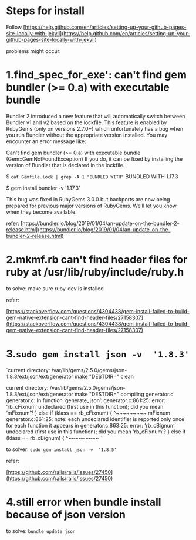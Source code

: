 # Steps for install
Follow [https://help.github.com/en/articles/setting-up-your-github-pages-site-locally-with-jekyll](https://help.github.com/en/articles/setting-up-your-github-pages-site-locally-with-jekyll)

problems might occur:

# 1.find_spec_for_exe': can't find gem bundler (>= 0.a) with executable bundle

Bundler 2 introduced a new feature that will automatically switch between Bundler v1 and v2 based on the lockfile. This feature is enabled by RubyGems (only on versions 2.7.0+) which unfortunately has a bug when you run Bundler without the appropriate version installed. You may encounter an error message like:

Can't find gem bundler (>= 0.a) with executable bundle (Gem::GemNotFoundException)
If you do, it can be fixed by installing the version of Bundler that is declared in the lockfile.

$ `cat Gemfile.lock | grep -A 1 "BUNDLED WITH"`
BUNDLED WITH
   1.17.3

$ gem install bundler -v '1.17.3'

This bug was fixed in RubyGems 3.0.0 but backports are now being prepared for previous major versions of RubyGems. We’ll let you know when they become available.

refer: [https://bundler.io/blog/2019/01/04/an-update-on-the-bundler-2-release.html](https://bundler.io/blog/2019/01/04/an-update-on-the-bundler-2-release.html)

# 2.mkmf.rb can't find header files for ruby at /usr/lib/ruby/include/ruby.h

to solve: make sure ruby-dev is installed

refer:

[https://stackoverflow.com/questions/4304438/gem-install-failed-to-build-gem-native-extension-cant-find-header-files/27158307](https://stackoverflow.com/questions/4304438/gem-install-failed-to-build-gem-native-extension-cant-find-header-files/27158307)

# 3.`sudo gem install json -v  '1.8.3'`

`current directory: /var/lib/gems/2.5.0/gems/json-1.8.3/ext/json/ext/generator
make "DESTDIR=" clean

current directory: /var/lib/gems/2.5.0/gems/json-1.8.3/ext/json/ext/generator
make "DESTDIR="
compiling generator.c
generator.c: In function ‘generate_json’:
generator.c:861:25: error: ‘rb_cFixnum’ undeclared (first use in this function); did you mean ‘mFixnum’?
     } else if (klass == rb_cFixnum) {
                         ^~~~~~~~~~
                         mFixnum
generator.c:861:25: note: each undeclared identifier is reported only once for each function it appears in
generator.c:863:25: error: ‘rb_cBignum’ undeclared (first use in this function); did you mean ‘rb_cFixnum’?
     } else if (klass == rb_cBignum) {
                         ^~~~~~~~~~
`

to solver: `sudo gem install json -v  '1.8.5'`

refer:

[https://github.com/rails/rails/issues/27450](https://github.com/rails/rails/issues/27450)

# 4.still error when bundle install because of json version
to solve: `bundle update json`


